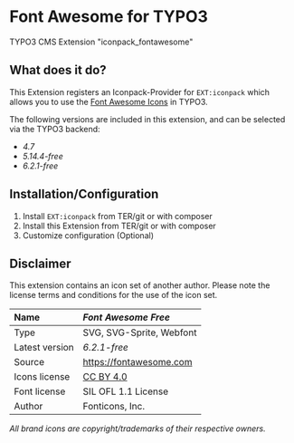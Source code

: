 # Font Awesome for TYPO3

TYPO3 CMS Extension "iconpack_fontawesome"


## What does it do?

This Extension registers an Iconpack-Provider for `EXT:iconpack` which allows you to use the [Font Awesome Icons](https://fontawesome.com) in TYPO3.

The following versions are included in this extension, and can be selected via the TYPO3 backend:
- *4.7*
- *5.14.4-free*
- *6.2.1-free*


## Installation/Configuration

1. Install `EXT:iconpack` from TER/git or with composer
2. Install this Extension from TER/git or with composer
3. Customize configuration (Optional)


## Disclaimer

This extension contains an icon set of another author. Please note the license terms and conditions for the use of the icon set.

| Name | *Font Awesome Free* |
|:--|:--|
| Type | SVG, SVG-Sprite, Webfont |
| Latest version | *6.2.1-free* |
| Source | https://fontawesome.com |
| Icons license | [CC BY 4.0](https://creativecommons.org/licenses/by/4.0/) |
| Font license | SIL OFL 1.1 License |
| Author | Fonticons, Inc. |

*All brand icons are copyright/trademarks of their respective owners.*
